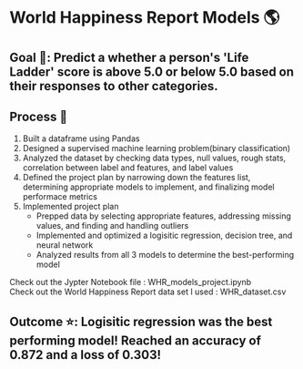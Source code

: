 # World Happiness Report Models 🌎
## Goal 🎯: Predict a whether a person's 'Life Ladder' score is above 5.0 or below 5.0 based on their responses to other categories.
## Process 📓
1) Built a dataframe using Pandas
2) Designed a supervised machine learning problem(binary classification)
3) Analyzed the dataset by checking data types, null values, rough stats, correlation between label and features, and label values
4) Defined the project plan by narrowing down the features list, determining appropriate models to implement, and finalizing model performace metrics
5) Implemented project plan
   - Prepped data by selecting appropriate features, addressing missing values, and finding and handling outliers
   - Implemented and optimized a logisitic regression, decision tree, and neural network
   - Analyzed results from all 3 models to determine the best-performing model
  
Check out the Jypter Notebook file : WHR_models_project.ipynb <br />
Check out the World Happiness Report data set I used : WHR_dataset.csv
## Outcome ⭐: Logisitic regression was the best performing model! Reached an accuracy of 0.872 and a loss of 0.303!
